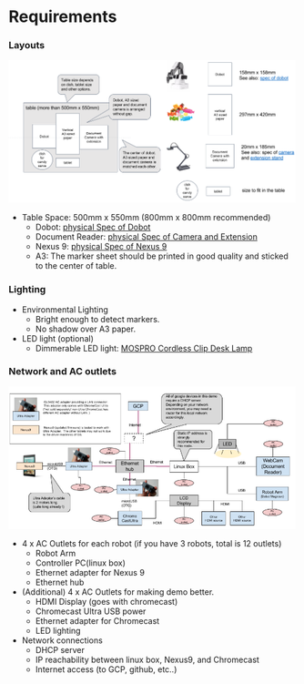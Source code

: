 Requirements
===

### Layouts

![](./image/table_layout.png)
- Table Space: 500mm x 550mm (800mm x 800mm recommended)
  - Dobot: [physical Spec of Dobot](http://dobot.cc/dobot-magician/specification.html)
  - Document Reader: [physical Spec of Camera and Extension](https://www.amazon.com/dp/B01530XGMA)
  - Nexus 9: [physical Spec of Nexus 9](http://www.htc.com/us/tablets/nexus-9/)
  - A3: The marker sheet should be printed in good quality and sticked to the center of table.

### Lighting
- Environmental Lighting
  - Bright enough to detect markers.
  - No shadow over A3 paper.
- LED light (optional)
  - Dimmerable LED light: [MOSPRO Cordless Clip Desk Lamp](https://www.amazon.com/dp/B0192XSVYM/)   

### Network and AC outlets
![](./image/networ_and_AC_outlet_layout.png)

- 4 x AC Outlets for each robot
 (if you have 3 robots, total is 12 outlets)
  - Robot Arm
  - Controller PC(linux box)
  - Ethernet adapter for Nexus 9
  - Ethernet hub
- (Additional) 4 x AC Outlets for making demo better.
  - HDMI Display (goes with chromecast)
  - Chromecast Ultra USB power
  - Ethernet adapter for Chromecast
  - LED lighting
- Network connections
  - DHCP server
  - IP reachability between linux box, Nexus9, and Chromecast
  - Internet access (to GCP, github, etc..)
  
